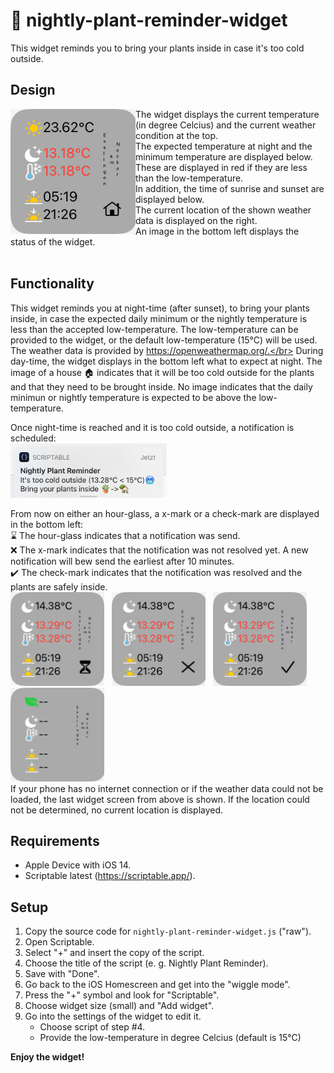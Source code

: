 # :leaves: nightly-plant-reminder-widget

This widget reminds you to bring your plants inside in case it's too cold outside.

## Design
<img src="./img/expected-too-cold.png" align="left" width="200" height="200">
The widget displays the current temperature (in degree Celcius) and the current weather condition at the top.</br>
The expected temperature at night and the minimum temperature are displayed below. These are displayed in red if they are less than the low-temperature.</br>
In addition, the time of sunrise and sunset are displayed below.</br>
The current location of the shown weather data is displayed on the right.</br>
An image in the bottom left displays the status of the widget.</br></br>

## Functionality
This widget reminds you at night-time (after sunset), to bring your plants inside, in case the expected daily minimum or the nightly temperature is less than the accepted low-temperature. The low-temperature can be provided to the widget, or the default low-temperature (15°C) will be used. The weather data is provided by https://openweathermap.org/.</br>
During day-time, the widget displays in the bottom left what to expect at night. The image of a house :house: indicates that it will be too cold outside for the plants and that they need to be brought inside. No image indicates that the daily minimun or nightly temperature is expected to be above the low-temperature.</br>

Once night-time is reached and it is too cold outside, a notification is scheduled:</br>
<img src="./img/notification.png" width="250" height="87"></br>

From now on either an hour-glass, a x-mark or a check-mark are displayed in the bottom left:</br>
:hourglass: The hour-glass indicates that a notification was send.</br>
:x: The x-mark indicates that the notification was not resolved yet. A new notification will bew send the earliest after 10 minutes.</br>
:heavy_check_mark: The check-mark indicates that the notification was resolved and the plants are safely inside.</br>
<img src="./img/hour-glass.png" width="150" height="150">&nbsp;&nbsp;
<img src="./img/xmark.png" width="150" height="150">&nbsp;&nbsp;
<img src="./img/checkmark.png" width="150" height="150">&nbsp;&nbsp;&nbsp;&nbsp;
<img src="./img/no-data.png" width="150" height="150"></br>
If your phone has no internet connection or if the weather data could not be loaded, the last widget screen from above is shown. If the location could not be determined, no current location is displayed.

## Requirements
* Apple Device with iOS 14.
* Scriptable latest (https://scriptable.app/).

## Setup
1. Copy the source code for ```nightly-plant-reminder-widget.js``` ("raw").
2. Open Scriptable.
3. Select "+" and insert the copy of the script.
4. Choose the title of the script (e. g. Nightly Plant Reminder).
5. Save with "Done".
6. Go back to the iOS Homescreen and get into the "wiggle mode".
7. Press the "+" symbol and look for "Scriptable".
8. Choose widget size (small) and "Add widget".
9. Go into the settings of the widget to edit it.
   * Choose script of step #4.
   * Provide the low-temperature in degree Celcius (default is 15°C)


**Enjoy the widget!**
